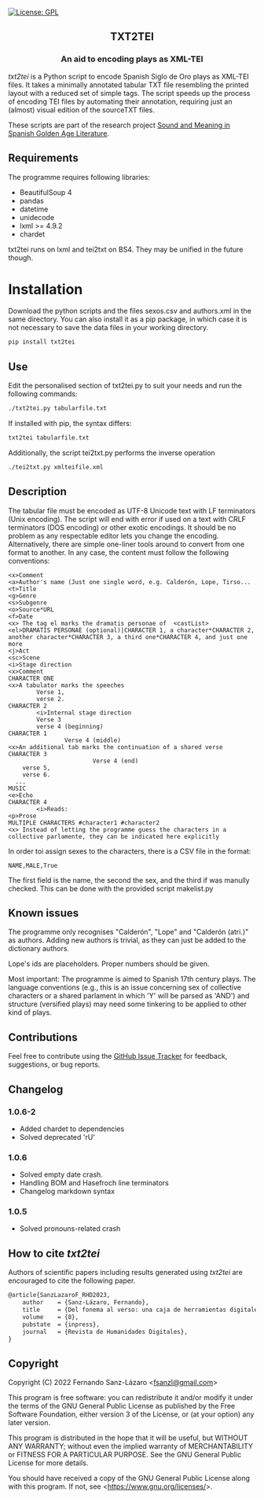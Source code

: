[![License: GPL](https://img.shields.io/github/license/fsanzl/txt2tei)](https://opensource.org/licenses/GPL-3.0)
<!--- [![Version: 1.0.5](https://img.shields.io/github/v/release/fsanzl/txt2tei?include_prereleases)](https://pypi.org/project/txt2tei/)
# [![Python versions: 3.5, 3.6, 3.7, 3.8, 3.9](https://img.shields.io/pypi/pyversions/txt2tei)](https://pypi.org/project/txt2tei/) -->

<h2 align="center">TXT2TEI</h2>
<h3 align="center">An aid to encoding plays as XML-TEI</h2>


*txt2tei*  is a Python script to encode Spanish Siglo de Oro plays as XML-TEI files. It takes a minimally annotated tabular TXT file resembling the printed layout with a reduced set of simple tags. The script speeds up the process of encoding TEI files by automating their annotation, requiring just an (almost) visual edition of the sourceTXT files.

These scripts are part of the research project [Sound and Meaning in Spanish Golden Age Literature](https://soundandmeaning.univie.ac.at/).

## Requirements

The programme requires following libraries:

* BeautifulSoup 4
* pandas
* datetime
* unidecode
* lxml >= 4.9.2
* chardet

txt2tei runs on lxml and tei2txt on BS4. They may be unified in the future though. 


# Installation

Download the python scripts and the files sexos.csv and authors.xml in the same directory. You can also install it as a pip package, in which case it is not necessary to save the data files in your working directory. 

```bash
pip install txt2tei
```

## Use

Edit the personalised section of txt2tei.py to suit your needs and run the following commands:

```bash
./txt2tei.py tabularfile.txt
```

If installed with pip, the syntax differs:
```bash
txt2tei tabularfile.txt
```

Additionally, the script tei2txt.py performs the inverse operation
```bash
./tei2txt.py xmlteifile.xml
```

## Description

The tabular file must be encoded as UTF-8 Unicode text with LF terminators (Unix encoding). The script will end with error if used on a text with CRLF terminators (DOS encoding) or other exotic encodings. It should be no problem as any respectable editor lets you change  the encoding. Alternatively, there are simple one-liner tools around to convert from one format to another. In any case, the content must follow the following conventions:
```
<x>Comment
<a>Author's name (Just one single word, e.g. Calderón, Lope, Tirso...
<t>Title
<g>Genre
<s>Subgenre
<o>Source*URL
<f>Date
<x> The tag el marks the dramatis personae of  <castList>
<el>DRAMATIS PERSONAE (optional)|CHARACTER 1, a character*CHARACTER 2, another character*CHARACTER 3, a third one*CHARACTER 4, and just one more
<j>Act
<sc>Scene
<i>Stage direction
<x>Comment
CHARACTER ONE
<x>A tabulator marks the speeches
        Verse 1,
        verse 2.
CHARACTER 2
        <i>Internal stage direction
        Verse 3
        verse 4 (beginning)
CHARACTER 1
                Verse 4 (middle)
<x>An additional tab marks the continuation of a shared verse
CHARACTER 3
                        Verse 4 (end)
    verse 5,
    verse 6.
  ...
MUSIC
<e>Echo
CHARACTER 4
        <i>Reads:
<p>Prose
MULTIPLE CHARACTERS #character1 #character2
<x> Instead of letting the programme guess the characters in a collective parlamente, they can be indicated here explicitly
```

In order toi assign sexes to the characters, there is a CSV file in the format:

```csv
NAME,MALE,True
```

The first field is the name, the second the sex, and the third if was manully checked. This can be done with the provided script makelist.py

## Known issues

The programme only recognises "Calderón", "Lope" and "Calderón (atri.)" as authors. Adding new authors is trivial, as they can just be added to the dictionary authors.

Lope's ids are placeholders. Proper numbers should be given.

Most important: The programme is aimed to Spanish 17th century plays. The language conventions (e.g., this is an issue concerning sex of collective characters or a shared parlament in which 'Y' will be parsed as 'AND') and structure (versified plays) may need some tinkering to be applied to other kind of plays.


## Contributions

Feel free to contribute using the [GitHub Issue Tracker](https://github.com/fsanzl/txt2tei/issues) for feedback, suggestions, or bug reports.

## Changelog


### 1.0.6-2

- Added chardet to dependencies
- Solved deprecated 'rU'

### 1.0.6

- Solved empty date crash. 
- Handling BOM and Hasefroch line terminators
- Changelog markdown syntax

### 1.0.5

- Solved pronouns-related crash

## How to cite *txt2tei*

Authors of scientific papers including results generated using *txt2tei* are encouraged to cite the following paper.

```xml
@article{SanzLazaroF_RHD2023, 
    author    = {Sanz-Lázaro, Fernando},
    title     = {Del fonema al verso: una caja de herramientas digitales de escansión teatral},
    volume    = {8},
    pubstate  = {inpress},
    journal   = {Revista de Humanidades Digitales},
}
```

## Copyright

Copyright (C) 2022  Fernando Sanz-Lázaro <<fsanzl@gmail.com>>

This program is free software: you can redistribute it and/or modify it under the terms of the GNU General Public License as published by the Free Software Foundation, either version 3 of the License, or (at your option) any later version.

This program is distributed in the hope that it will be useful, but WITHOUT ANY WARRANTY; without even the implied warranty of MERCHANTABILITY or FITNESS FOR A PARTICULAR PURPOSE.  See the GNU General Public License for more details.

You should have received a copy of the GNU General Public License along with this program.  If not, see <<https://www.gnu.org/licenses/>>.

